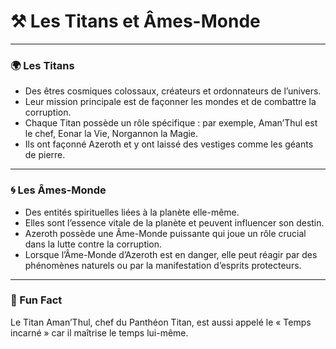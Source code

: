 # ⚒️ Les Titans et Âmes-Monde

---

### 🌍 Les Titans

- Des êtres cosmiques colossaux, créateurs et ordonnateurs de l’univers.
- Leur mission principale est de façonner les mondes et de combattre la corruption.
- Chaque Titan possède un rôle spécifique : par exemple, Aman’Thul est le chef, Eonar la Vie, Norgannon la Magie.
- Ils ont façonné Azeroth et y ont laissé des vestiges comme les géants de pierre.

---

### 🌀 Les Âmes-Monde

- Des entités spirituelles liées à la planète elle-même.
- Elles sont l’essence vitale de la planète et peuvent influencer son destin.
- Azeroth possède une Âme-Monde puissante qui joue un rôle crucial dans la lutte contre la corruption.
- Lorsque l’Âme-Monde d’Azeroth est en danger, elle peut réagir par des phénomènes naturels ou par la manifestation d’esprits protecteurs.

---

### 🎉 Fun Fact

Le Titan Aman’Thul, chef du Panthéon Titan, est aussi appelé le « Temps incarné » car il maîtrise le temps lui-même.

